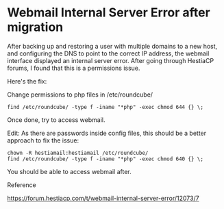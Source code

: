 # Webmail Internal Server Error after migration

After backing up and restoring a user with multiple domains to a new host, and configuring the DNS to point to the correct IP address, the webmail interface displayed an internal server error. After going through HestiaCP forums, I found that this is a permissions issue.

Here's the fix:

Change permissions to php files in /etc/roundcube/

    find /etc/roundcube/ -type f -iname "*php" -exec chmod 644 {} \;

Once done, try to access webmail.

Edit: As there are passwords inside config files, this should be a better approach to fix the issue:

    chown -R hestiamail:hestiamail /etc/roundcube/
    find /etc/roundcube/ -type f -iname "*php" -exec chmod 640 {} \;

You should be able to access webmail after.

Reference

https://forum.hestiacp.com/t/webmail-internal-server-error/12073/7
